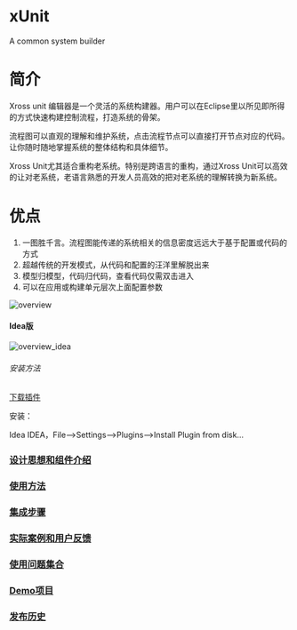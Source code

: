 xUnit
=====

A common system builder

# 简介
Xross unit 编辑器是一个灵活的系统构建器。用户可以在Eclipse里以所见即所得的方式快速构建控制流程，打造系统的骨架。

流程图可以直观的理解和维护系统，点击流程节点可以直接打开节点对应的代码。让你随时随地掌握系统的整体结构和具体细节。

Xross Unit尤其适合重构老系统。特别是跨语言的重构，通过Xross Unit可以高效的让对老系统，老语言熟悉的开发人员高效的把对老系统的理解转换为新系统。

# 优点
1. 一图胜千言。流程图能传递的系统相关的信息密度远远大于基于配置或代码的方式
1. 超越传统的开发模式，从代码和配置的汪洋里解脱出来
1. 模型归模型，代码归代码，查看代码仅需双击进入
1. 可以在应用或构建单元层次上面配置参数

![overview](https://oscimg.oschina.net/oscnet/up-8c5e650e33e28e7c4a2ec1d26c6feb088d8.png) 

#### Idea版
![overview_idea](https://oscimg.oschina.net/oscnet/up-c3ae7017420fd4551452f03e911a6ef89ab.png) 

###### 安装方法
[下载插件](https://github.com/hejiehui/xUnit/raw/master/com.xrosstools.xunit.idea.editor/com.xrosstools.xunit.idea.editor.zip)

安装：

Idea IDEA，File-->Settings-->Plugins-->Install Plugin from disk...

### [设计思想和组件介绍](https://github.com/hejiehui/xUnit/wiki/Design)

### [使用方法](https://github.com/hejiehui/xUnit/wiki/Editor-Usage)

### [集成步骤](https://github.com/hejiehui/xUnit/wiki/Integration-Guide)

### [实际案例和用户反馈](https://github.com/hejiehui/xUnit/wiki/Application-and-Feedback)

### [使用问题集合](https://github.com/hejiehui/xUnit/wiki/Guideline)

### [Demo项目](https://github.com/hejiehui/xUnit/tree/master/com.xrosstools.xunit.sample)

### [发布历史](https://github.com/hejiehui/xUnit/wiki/Release-Notes)
